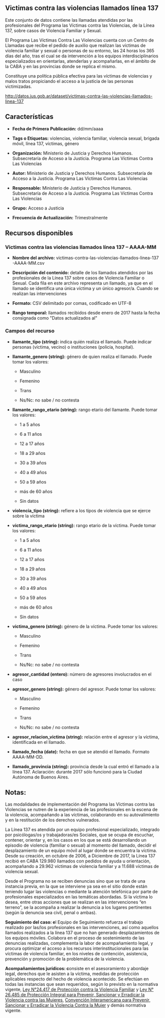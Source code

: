 Victimas contra las violencias llamados línea 137
-------------------------------------------------

Este conjunto de datos contiene las llamadas atendidas por las profesionales del Programa las Víctimas contra las Violencias, de la Línea 137, sobre casos de Violencia Familiar y Sexual.

El Programa Las Víctimas Contra Las Violencias cuenta con un Centro de Llamadas que recibe el pedido de auxilio que realizan las víctimas de violencia familiar y sexual o personas de su entorno, las 24 horas los 365 días del año, tras el cual se da intervención a los equipos interdisciplinarios especializados en orientarlas, atenderlas y acompañarlas, en el ámbito de la CABA y en las provincias donde se replica el mismo.

Constituye una política pública efectiva para las víctimas de violencias y malos tratos propiciando el acceso a la justicia de las personas victimizadas.

http://datos.jus.gob.ar/dataset/victimas-contra-las-violencias-llamados-linea-137

Características
---------------

-   **Fecha de Primera** **Publicación:** dd/mm/aaaa

-   **Tags o Etiquetas:** violencias, violencia familiar, violencia sexual, brigada móvil, línea 137, víctimas, género

-   **Organización:** Ministerio de Justicia y Derechos Humanos. Subsecretaría de Acceso a la Justicia. Programa Las Víctimas Contra Las Violencias

-   **Autor:** Ministerio de Justicia y Derechos Humanos. Subsecretaría de Acceso a la Justicia. Programa Las Víctimas Contra Las Violencias

-   **Responsable:** Ministerio de Justicia y Derechos Humanos. Subsecretaría de Acceso a la Justicia. Programa Las Víctimas Contra Las Violencias

-   **Grupo:** Acceso a Justicia

-   **Frecuencia de Actualización:** Trimestralmente

Recursos disponibles
--------------------

### Victimas contra las violencias llamados línea 137 – AAAA-MM

-   **Nombre del archivo:** victimas-contra-las-violencias-llamados-linea-137 -AAAA-MM.csv

-   **Descripción del contenido:** detalle de los llamados atendidos por las profesionales de la Línea 137 sobre casos de Violencia Familiar o Sexual. Cada fila en este archivo representa un llamado, ya que en el llamado se identifica una única víctima y un único agresor/a. Cuando se realizan las intervenciones

-   **Formato:** CSV delimitado por comas, codificado en UTF-8

-   **Rango temporal:** llamados recibidos desde enero de 2017 hasta la fecha consignada como "Datos actualizados al"

### Campos del recurso

-   **llamante_tipo (string):** indica quién realiza el llamado. Puede indicar personas (víctima, vecino) o instituciones (policía, hospital).

-   **llamante_genero (string):** género de quien realiza el llamado. Puede tomar los valores:

    -   Masculino

    -   Femenino

    -   Trans

    -   Ns/Nc: no sabe / no contesta

-   **llamante_rango_etario (string):** rango etario del llamante. Puede tomar los valores:

    -   1 a 5 años

    -   6 a 11 años

    -   12 a 17 años

    -   18 a 29 años

    -   30 a 39 años

    -   40 a 49 años

    -   50 a 59 años

    -   más de 60 años

    -   Sin datos

-   **violencia_tipo (string):** refiere a los tipos de violencia que se ejerce sobre la víctima

-   **victima_rango_etario (string):** rango etario de la víctima. Puede tomar los valores:

    -   1 a 5 años

    -   6 a 11 años

    -   12 a 17 años

    -   18 a 29 años

    -   30 a 39 años

    -   40 a 49 años

    -   50 a 59 años

    -   más de 60 años

    -   Sin datos

-   **victima_genero (string):** género de la víctima. Puede tomar los valores:

    -   Masculino

    -   Femenino

    -   Trans

    -   Ns/Nc: no sabe / no contesta

-   **agresor_cantidad (entero):** número de agresores involucrados en el caso

-   **agresor_genero (string):** género del agresor. Puede tomar los valores:

    -   Masculino

    -   Femenino

    -   Trans

    -   Ns/Nc: no sabe / no contesta

-   **agresor_relacion_victima (string):** relación entre el agresor y la víctima, identificada en el llamado.

-   **llamado_fecha (date):** fecha en que se atendió el llamado. Formato AAAA-MM-DD.

-   **llamado_provincia (string):** provincia desde la cual entró el llamado a la línea 137. Aclaración: durante 2017 sólo funcionó para la Ciudad Autónoma de Buenos Aires.

Notas: 
-------

Las modalidades de implementación del Programa las Víctimas contra las Violencias se nutren de la experiencia de las profesionales en la escena de la violencia, acompañando a las víctimas, colaborando en su autovalimiento y en la restitución de los derechos vulnerados.

La Línea 137 es atendida por un equipo profesional especializado, integrado por psicólogas/os y trabajadoras/es Sociales, que se ocupa de escuchar, contener, orientar y, en los casos en los que se está desarrollando un episodio de violencia (familiar o sexual) al momento del llamado, decidir el desplazamiento de un equipo móvil al lugar donde se encuentra la víctima. Desde su creación, en octubre de 2006, a Diciembre de 2017, la Línea 137 recibió en CABA 129.980 llamados con pedidos de ayuda u orientación, acompañando a 29.962 víctimas de violencia familiar y a 11.688 víctimas de violencia sexual.

Desde el Programa no se reciben denuncias sino que se trata de una instancia previa, en la que se interviene ya sea en el sitio donde están teniendo lugar las violencias o mediante la atención telefónica por parte de profesionales especializados en las temáticas abordadas. Si la víctima lo desea, entre otras acciones que se realizan en las intervenciones “en terreno”, se la acompaña a realizar la denuncia a los lugares pertinentes (según la denuncia sea civil, penal o ambas).

**Seguimiento del caso: e**l Equipo de Seguimiento refuerza el trabajo realizado por las/los profesionales en las intervenciones, así como aquellos llamados realizados a la línea 137 que no han generado desplazamientos de los equipos móviles. Colabora en el proceso de sostenimiento de las denuncias realizadas, complementa la labor de acompañamiento legal, y procura optimizar el acceso a los recursos interinstitucionales para las víctimas de violencia familiar, en los niveles de contención, asistencia, prevención y promoción de la problemática de la violencia.

**Acompañamientos jurídicos: c**onsiste en el asesoramiento y abordaje legal, derechos que le asisten a la víctima, medidas de protección aplicables respecto del hecho de violencia acontecido. Se efectúan en todas las instancias que sean requeridos, según lo previsto en la normativa vigente, [Ley N°24.417 de Protección contra la Violencia Familiar](http://servicios.infoleg.gob.ar/infolegInternet/anexos/90000-94999/93554/norma.htm) y [Ley N° 26.485 de Protección Integral para Prevenir, Sancionar y Erradicar la Violencia contra las Mujeres](http://servicios.infoleg.gob.ar/infolegInternet/anexos/150000-154999/152155/norma.htm), [Convención Interamericana para Prevenir, Sancionar y Erradicar la Violencia Contra la Mujer](http://servicios.infoleg.gob.ar/infolegInternet/anexos/35000-39999/36208/norma.htm) y demás normativa vigente.
